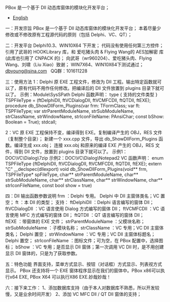 PBox 是一个基于 Dll 动态库窗体的模块化开发平台；

- [English](readme-EN.md)

一：开发宗旨
    PBox 是一个基于 Dll 动态库窗体的模块化开发平台；
    本着尽量少修改或不修改原有工程源代码的原则（包括 Delphi、VC、QT）；

  
二：开发平台
    Delphi10.3、WIN10X64 下开发；
    代码没有使用任何第三方控件；
    引用了武哥的 HOOKLibrary 库，和 爱吃猪头肉 & Flying Wang的 AES加解密 库(此库也引用了 CNPACK 的)；
    向武哥（wr960204）、爱吃猪头肉、Flying Wang、刘啸（Liu Xiao）致谢；
    WIN7X64、WIN10X64下测试通过；
    dbyoung@sina.com
    QQ群：101611228


三：使用方法
  1：Delphi 原 EXE 工程文件，修改为 Dll 工程。输出特定函数就可以了，原有代码不用作任何修改。把编译后的 Dll 文件放置到 plugins 目录下就可以了。
     示例：Module\SysSPath
     Delphi 函数声明：
     type
        { 支持的文件类型 }
        TSPFileType = (ftDelphiDll, ftVCDialogDll, ftVCMFCDll, ftQTDll, ftEXE);
        procedure db_ShowDllForm_Plugins(var frm: TFormClass; var ft: TSPFileType; var strParentModuleName, strSubModuleName, strClassName, strWindowName, strIconFileName: PAnsiChar; const bShow: Boolean = True); stdcall;

  2：VC 原 EXE 工程保持不变，编译得到 EXE。复制编译产生的 OBJ，RES 文件（复制整个目录）；
     新建一个 xxx.cpp 文件，导出 db_ShowDllForm_Plugins 函数。编译生成 xxx.obj；
     连接 xxx.obj 和原来的编译 EXE 产生的 OBJ，RES 文件，得到 Dll 文件，放置到 plugins 目录下就可以了。
     示例1：DOC\VC\Dialog\7zip
     示例2：DOC\VC\Dialog\Notepad2
     VC 函数声明：
        enum TSPFileType {ftDelphiDll, ftVCDialogDll, ftVCMFCDll, ftQTDll, ftEXE};
        extern "C" __declspec(dllexport) void db_ShowDllForm_Plugins(void** frm, TSPFileType* spFileType, char** strParentModuleName, char** strSubModuleName, char** strClassName, char** strWindowName, char** strIconFileName, const bool show = true)


四：Dll 输出函数参数说明
    frm                 ：Delphi 专用。 Delphi 中 Dll 主窗体类名；VC 置空；
    ft                  ：本 Dll 的类型； 
                          支持：
                            ftDelphiDll   ：Delphi 语言编写的窗体 Dll；
                            ftVCDialogDll ：VC 语言使用 Dialog 方式编写的窗体 Dll；
                            ftVCMFCDll    ：VC 语言使用 MFC    方式编写的窗体 Dll；
                            ftQTDll       ：QT 语言编写的窗体 Dll；                
                            ftEXE         ：带窗体的 EXE 文件；
    strParentModuleName ：父模块名称；
    strSubModuleName    ：子模块名称；
    strClassName        ：VC 专用；VC Dll 主窗体类名；  Delphi 置空；
    strWindowName       ：VC 专用；VC Dll 主窗体标题名；Delphi 置空；
    strIconFileName     ：图标文件；可为空，在 PBox 配置中，选择图标；
    bShow               ：VC 专用；是否显示 Dll 窗体；第一次调用 VC Dll 时，是不用创建显示 Dll 窗体的，只是为了获取参数。
  
  
五：特色功能
    界面支持，菜单方式显示、按钮（对话框）方式显示、列表视方式显示。
    PBox 还支持将一个 EXE 窗体程序显示在我们的窗体中。PBox x86可以执行x64 EXE, PBox X64 可以执行X86 EXE.妙哉妙哉！


六：接下来工作：
    1、添加数据库支持（由于本人对数据库不熟悉，所以开发较慢，又是业余时间开发）
    2、添加 VC MFC Dll / QT Dll 窗体的支持；

